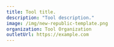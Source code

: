 ```yaml
---
title: Tool title.
description: "Tool description."
image: /img/new-republic-template.png
organization: Tool Organization
outletUrl: https://example.com
---
```

